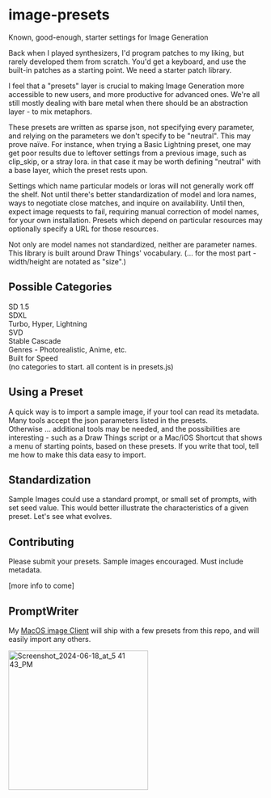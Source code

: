 # image-presets
Known, good-enough, starter settings for Image Generation

Back when I played synthesizers, I'd program patches to my liking, but rarely developed them from scratch. You'd get a keyboard, and use the built-in patches as a starting point. We need a starter patch library.

I feel that a "presets" layer is crucial to making Image Generation more accessible to new users, and more productive for advanced ones. We're all still mostly dealing with bare metal when there should be an abstraction layer - to mix metaphors.

These presets are written as sparse json, not specifying every parameter, and relying on the parameters we don't specify to be "neutral". This may prove naïve. For instance, when trying a Basic Lightning preset, one may get poor results due to leftover settings from a previous image, such as clip_skip, or a stray lora. in that case it may be worth defining "neutral" with a base layer, which the preset rests upon.

Settings which name particular models or loras will not generally work off the shelf. Not until there's better standardization of model and lora names, ways to negotiate close matches, and inquire on availability. Until then, expect image requests to fail, requiring manual correction of model names, for your own installation. Presets which depend on particular resources may optionally specify a URL for those resources.

Not only are model names not standardized, neither are parameter names. This library is built around Draw Things' vocabulary.
(...  for the most part - width/height are notated as "size".)


## Possible Categories ##

SD 1.5  
SDXL  
Turbo, Hyper, Lightning  
SVD  
Stable Cascade  
Genres - Photorealistic, Anime, etc.  
Built for Speed   
(no categories to start. all content is in presets.js)


## Using a Preset ##
A quick way is to import a sample image, if your tool can read its metadata. Many tools accept the json parameters listed in the presets.   
Otherwise ... additional tools may be needed, and the possibilities are interesting - such as a Draw Things script or a Mac/iOS Shortcut that shows a menu of starting points, based on these presets. If you write that tool, tell me how to make this data easy to import.


## Standardization ##
Sample Images could use a standard prompt, or small set of prompts, with set seed value. This would better illustrate the characteristics of a given preset. Let's see what evolves.

## Contributing ##
Please submit your presets. Sample images encouraged. Must include metadata.

[more info to come]

## PromptWriter ##
My [MacOS image Client](https://discord.gg/Xz3B2rcAnu) will ship with a few presets from this repo, and will easily import any others.  

<img width="276" alt="Screenshot_2024-06-18_at_5 41 43_PM" src="https://github.com/S1D1T1/image-presets/assets/156350598/d90a3574-c2f1-41a5-8ab0-43f6a30d73b3">
